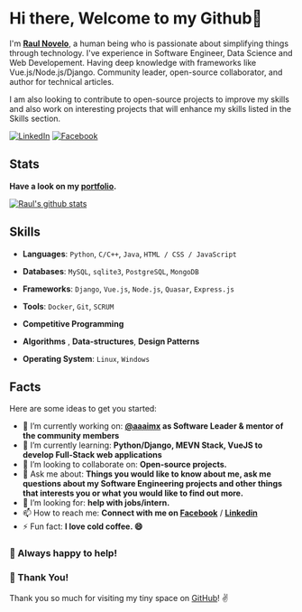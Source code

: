 # Hi there, Welcome to my Github👋

I'm **[Raul Novelo](https://www.linkedin.com/in/rnoveloc/)**, a human being who is passionate about simplifying things through technology.
I've experience in Software Engineer, Data Science and Web Developement. Having deep knowledge with frameworks like Vue.js/Node.js/Django.
Community leader, open-source collaborator, and author for technical articles.

I am also looking to contribute to open-source projects to improve my skills and also work on interesting projects that will enhance my skills listed in the Skills section.

 [![LinkedIn](https://img.shields.io/static/v1.svg?label=LinkedIn&message=@RaulNovelo&logo=linkedin&style=flat&color=blue)](https://www.linkedin.com/in/rnoveloc)
 [![Facebook](https://img.shields.io/static/v1.svg?label=facebook&message=@RaulNovelo&logo=facebook&style=flat&color=blue)](https://www.facebook.com/raul.novelocruz)
 
## Stats

**Have a look on my [portfolio](http://rnoveloc.esy.es/).** 

[![Raul's github stats](https://github-readme-stats.vercel.app/api?username=rnovec&show_icons=true)](https://github.com/rnovec/)


## Skills

- **Languages**: `Python`, `C/C++`, `Java`, `HTML / CSS / JavaScript`

- **Databases**: `MySQL`, `sqlite3`, `PostgreSQL`, `MongoDB`

- **Frameworks**: `Django`, `Vue.js`, `Node.js`, `Quasar`, `Express.js`

- **Tools**: `Docker`, `Git`, `SCRUM`

- **Competitive Programming**
    
- **Algorithms** , **Data-structures**, **Design Patterns**

- **Operating System**: `Linux`, `Windows`

## Facts
    
Here are some ideas to get you started:

- 🔭 I’m currently working on: **[@aaaimx](https://www.aaaimx.org) as Software Leader & mentor of the community members**
- 🌱 I’m currently learning: **Python/Django, MEVN Stack, VueJS to develop Full-Stack web applications**
- 👯 I’m looking to collaborate on: **Open-source projects.**
- 💬 Ask me about: **Things you would like to know about me, ask me questions about my Software Engineering projects and other things that interests you or what you would like to find out more.**
- 🤔 I’m looking for: **help with jobs/intern.**
- 📫 How to reach me: **Connect with me on [Facebook](https://www.facebook.com/raul.novelocruz)** / **[Linkedin](https://www.linkedin.com/in/rnoveloc)**  
- ⚡ Fun fact: **I love cold coffee. 😄**


### :handshake: Always happy to help!


### :hugs: Thank You!

Thank you so much for visiting my tiny space on [GitHub](https://github.com/rnovec)! :v:
